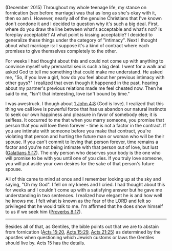 (December 2015) Throughout my whole teenage life, my stance on fornication (sex
before marriage) was that as long as she's okay with it, then so am I. However,
nearly all of the genuine Christians that I've known don't condone it and I
decided to question why it's such a big deal. First, where do you draw the line
between what's acceptable and what's not? Is foreplay acceptable? At what point
is kissing acceptable? I decided to generalize these things under the category
of "intimacy". Next I thought about what marriage is: I suppose it's a kind of
contract where each promises to give themselves completely to the other.

For weeks I had thought about this and could not come up with anything to
convince myself why premarital sex is such a big deal. I went for a walk and
asked God to tell me something that could make me understand. He asked me, "So,
if you love a girl, how do you feel about her previous intimacy with other
guys?" I realized that even though it happened in the past, hearing about my
partner's previous relations made me feel cheated now. Then he said to me,
"Isn't that interesting, love isn't bound by time."

I was awestruck. I though about [1 John 4:8][] (God is love). I realized that
this thing we call love is powerful force that has us abandon our natural
instincts to seek our own happiness and pleasure in favor of somebody else; it
is selfless. It occurred to me that when you marry someone, you promise that
person that you will love them forever - time is not a factor in the contract.
If you are intimate with someone before you make that contract, you're
violating that person and hurting the future man or woman who will be their
spouse. If you can't commit to loving that person forever, time remains a
factor and you're not being intimate with that person out of love, but lust
([Galatians 5:17][]). The only person who deserves your body is the one who
will promise to be with you until one of you dies. If you truly love someone,
you will put aside your own desires for the sake of that person's future
spouse.

All of this came to mind at once and I remember looking up at the sky and
saying, "Oh my God". I fell on my knees and I cried. I had thought about this
for weeks and I couldn't come up with a satisfying answer but he gave me
understanding in two sentences. I realized how elegant he is and how well he
knows me. I felt what is known as the fear of the LORD and felt so privileged
that he would talk to me. I'm affirmed that he does show himself to us if we
seek him ([Proverbs 8:17][]).

-------------------------------------------------------------------------------

Besides all of that, as Gentiles, the bible points out that we are to abstain
from fornication ([Acts 15:20][], [Acts 15:29][], [Acts 21:25][]) as determined
by the apostles when questioning which Jewish customs or laws the Gentiles
should live by. Acts 15 has the details.


[1 John 4:8]: https://www.blueletterbible.org/nasb/1John/4/8
  "(NET) 4:8 The person who does not love does not know God, because God is love."
[Galatians 5:17]: https://www.blueletterbible.org/nasb/Galatians/5/17
  "(NET) 5:17 For the flesh has desires that are opposed to the Spirit, and the Spirit has desires that are opposed to the flesh, for these are in opposition to each other, so that you cannot do what you want."
[Proverbs 8:17]: https://www.blueletterbible.org/nasb/Proverbs/8/17
  "(NET) 8:17 I love those who love me, and those who seek me find me."
[Acts 15:20]: https://www.blueletterbible.org/nasb/Acts/15/20
	"(NET) 15:20 but that we should write them a letter telling them to abstain from things defiled by idols and from sexual immorality and from what has been strangled and from blood."
[Acts 15:29]: https://www.blueletterbible.org/nasb/Acts/15/29
	"(NET) 15:29 that you abstain from meat that has been sacrificed to idols and from blood and from what has been strangled and from sexual immorality. If you keep yourselves from doing these things, you will do well. Farewell."
[Acts 21:25]: https://www.blueletterbible.org/nasb/Acts/21/25
	"(NET) 21:25 But regarding the Gentiles who have believed, we have written a letter, having decided that they should avoid meat that has been sacrificed to idols and blood and what has been strangled and sexual immorality.”"
